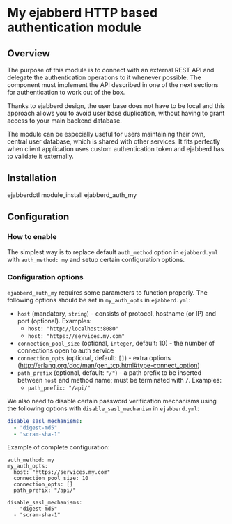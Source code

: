 # My ejabberd HTTP based authentication module

## Overview

The purpose of this module is to connect with an external REST API and delegate the authentication operations to it whenever possible. The component must implement the API described in one of the next sections for authentication to work out of the box.

Thanks to ejabberd design, the user base does not have to be local and
this approach allows you to avoid user base duplication, without
having to grant access to your main backend database.

The module can be especially useful for users maintaining their own,
central user database, which is shared with other services. It fits
perfectly when client application uses custom authentication token and
ejabberd has to validate it externally.

## Installation
ejabberdctl module_install ejabberd_auth_my

## Configuration

### How to enable

The simplest way is to replace default `auth_method` option in
`ejabberd.yml` with `auth_method: my` and setup certain
configuration options.

### Configuration options

`ejabberd_auth_my` requires some parameters to function
properly. The following options should be set in `my_auth_opts` in
`ejabberd.yml`:

* `host` (mandatory, `string`) - consists of protocol, hostname (or IP) and port (optional). Examples:
  * `host: "http://localhost:8080"`
  * `host: "https://services.my.com"`
* `connection_pool_size` (optional, `integer`, default: 10) - the
  number of connections open to auth service
* `connection_opts` (optional, default: `[]`) - extra options (http://erlang.org/doc/man/gen_tcp.html#type-connect_option)
* `path_prefix` (optional, default: `"/"`) - a path prefix to be
  inserted between `host` and method name; must be terminated with `/`. Examples:
  * `path_prefix: "/api/"`

We also need to disable certain password verification mechanisms using the
following options with `disable_sasl_mechanism` in `ejabberd.yml`:
```yaml
disable_sasl_mechanisms:
  - "digest-md5"
  - "scram-sha-1"
```

Example of complete configuration:
```
auth_method: my
my_auth_opts:
  host: "https://services.my.com"
  connection_pool_size: 10
  connection_opts: []
  path_prefix: "/api/"

disable_sasl_mechanisms:
  - "digest-md5"
  - "scram-sha-1"
```
